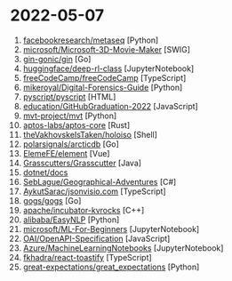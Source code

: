# 2022-05-07

1. [facebookresearch/metaseq](https://github.com/facebookresearch/metaseq "Repo for external large-scale work") [Python]
2. [microsoft/Microsoft-3D-Movie-Maker](https://github.com/microsoft/Microsoft-3D-Movie-Maker "This is the source code for the original Microsoft 3D Movie Maker released in 1995. This is not supported software.") [SWIG]
3. [gin-gonic/gin](https://github.com/gin-gonic/gin "Gin is a HTTP web framework written in Go (Golang). It features a Martini-like API with much better performance -- up to 40 times faster. If you need smashing performance, get yourself some Gin.") [Go]
4. [huggingface/deep-rl-class](https://github.com/huggingface/deep-rl-class "This repo contain the syllabus of the Hugging Face Deep Reinforcement Learning Class.") [JupyterNotebook]
5. [freeCodeCamp/freeCodeCamp](https://github.com/freeCodeCamp/freeCodeCamp "freeCodeCamp.org's open-source codebase and curriculum. Learn to code for free.") [TypeScript]
6. [mikeroyal/Digital-Forensics-Guide](https://github.com/mikeroyal/Digital-Forensics-Guide "Digital Forensics Guide") [Python]
7. [pyscript/pyscript](https://github.com/pyscript/pyscript "") [HTML]
8. [education/GitHubGraduation-2022](https://github.com/education/GitHubGraduation-2022 "Join the GitHub Graduation Yearbook and walk the stage on June 11.") [JavaScript]
9. [mvt-project/mvt](https://github.com/mvt-project/mvt "MVT (Mobile Verification Toolkit) helps with conducting forensics of mobile devices in order to find signs of a potential compromise.") [Python]
10. [aptos-labs/aptos-core](https://github.com/aptos-labs/aptos-core "A layer 1 for everyone!") [Rust]
11. [theVakhovskeIsTaken/holoiso](https://github.com/theVakhovskeIsTaken/holoiso "SteamOS 3 (Holo) archiso configuration") [Shell]
12. [polarsignals/arcticdb](https://github.com/polarsignals/arcticdb "❄️ Coolest database around 🧊 Embeddable column database written in Go.") [Go]
13. [ElemeFE/element](https://github.com/ElemeFE/element "A Vue.js 2.0 UI Toolkit for Web") [Vue]
14. [Grasscutters/Grasscutter](https://github.com/Grasscutters/Grasscutter "A server software reimplementation for a certain anime game.") [Java]
15. [dotnet/docs](https://github.com/dotnet/docs "This repository contains .NET Documentation.") 
16. [SebLague/Geographical-Adventures](https://github.com/SebLague/Geographical-Adventures "") [C#]
17. [AykutSarac/jsonvisio.com](https://github.com/AykutSarac/jsonvisio.com "🧩 Visualize your JSON data onto graphs seamlessly.") [TypeScript]
18. [gogs/gogs](https://github.com/gogs/gogs "Gogs is a painless self-hosted Git service") [Go]
19. [apache/incubator-kvrocks](https://github.com/apache/incubator-kvrocks "Kvrocks is a distributed key value NoSQL database that uses RocksDB as storage engine and is compatible with Redis protocol.") [C++]
20. [alibaba/EasyNLP](https://github.com/alibaba/EasyNLP "EasyNLP: A Comprehensive and Easy-to-use NLP Toolkit") [Python]
21. [microsoft/ML-For-Beginners](https://github.com/microsoft/ML-For-Beginners "12 weeks, 26 lessons, 52 quizzes, classic Machine Learning for all") [JupyterNotebook]
22. [OAI/OpenAPI-Specification](https://github.com/OAI/OpenAPI-Specification "The OpenAPI Specification Repository") [JavaScript]
23. [Azure/MachineLearningNotebooks](https://github.com/Azure/MachineLearningNotebooks "Python notebooks with ML and deep learning examples with Azure Machine Learning Python SDK | Microsoft") [JupyterNotebook]
24. [fkhadra/react-toastify](https://github.com/fkhadra/react-toastify "React notification made easy 🚀 !") [TypeScript]
25. [great-expectations/great_expectations](https://github.com/great-expectations/great_expectations "Always know what to expect from your data.") [Python]
